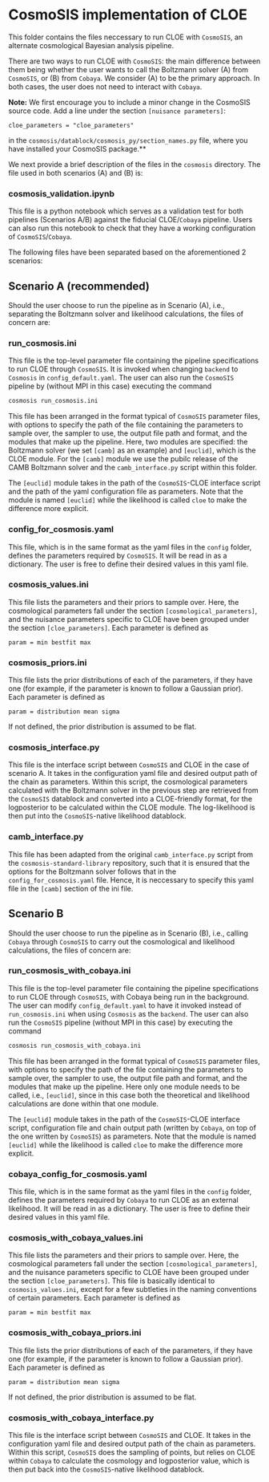 # CosmoSIS implementation of CLOE

This folder contains the files neccessary to run CLOE with `CosmoSIS`, an alternate cosmological Bayesian analysis pipeline.

There are two ways to run CLOE with `CosmoSIS`: the main difference between them being whether the user wants to call the Boltzmann solver (A) from `CosmoSIS`, or (B) from `Cobaya`. 
We consider (A) to be the primary approach. In both cases, the user does not need to interact with `Cobaya`.

**Note:** We first encourage you to include a minor change in the CosmoSIS source code. Add a line under the section `[nuisance parameters]`:
```
cloe_parameters = "cloe_parameters"
```
in the `cosmosis/datablock/cosmosis_py/section_names.py` file, where you have installed your CosmoSIS package.**

We next provide a brief description of the files in the `cosmosis` directory. The file used in both scenarios (A) and (B) is:

### cosmosis_validation.ipynb
This file is a python notebook which serves as a validation test for both pipelines (Scenarios A/B) against the fiducial CLOE/`Cobaya` pipeline. 
Users can also run this notebook to check that they have a working configuration of `CosmoSIS`/`Cobaya`.

The following files have been separated based on the aforementioned 2 scenarios:

## Scenario A (recommended)

Should the user choose to run the pipeline as in Scenario (A), i.e., separating the Boltzmann solver and likelihood calculations, the files of concern are:

### run_cosmosis.ini
This file is the top-level parameter file containing the pipeline specifications to run CLOE through `CosmoSIS`. It is invoked when changing `backend` to `Cosmosis` in `config_default.yaml`.
The user can also run the `CosmoSIS` pipeline by (without MPI in this case) executing the command 

```bash
cosmosis run_cosmosis.ini
```

This file has been arranged in the format typical of `CosmoSIS` parameter files, with options to specify the path of the file containing the parameters to sample over, 
the sampler to use, the output file path and format, and the modules that make up the pipeline. Here, two modules are specified: the Boltzmann solver (we set `[camb]` as an example) and `[euclid]`, 
which is the CLOE module. For the `[camb]` module we use the pubilc release of the CAMB Boltzmann solver and the `camb_interface.py` script within this folder.

The `[euclid]` module takes in the path of the `CosmoSIS`-CLOE interface script and the path of the yaml configuration file as parameters. 
Note that the module is named `[euclid]` while the likelihood is called `cloe` to make the difference more explicit.

### config_for_cosmosis.yaml
This file, which is in the same format as the yaml files in the `config` folder, defines the parameters required by `CosmoSIS`. 
It will be read in as a dictionary. The user is free to define their desired values in this yaml file. 

### cosmosis_values.ini
This file lists the parameters and their priors to sample over. Here, the cosmological parameters fall under the section `[cosmological_parameters]`, 
and the nuisance parameters specific to CLOE have been grouped under the section `[cloe_parameters]`. Each parameter is defined as

```
param = min bestfit max
```

### cosmosis_priors.ini
This file lists the prior distributions of each of the parameters, if they have one (for example, if the parameter is known to follow a Gaussian prior). Each parameter is defined as

```
param = distribution mean sigma
```

If not defined, the prior distribution is assumed to be flat. 

### cosmosis_interface.py
This file is the interface script between `CosmoSIS` and CLOE in the case of scenario A. It takes in the configuration yaml file and desired output path of the chain as parameters. 
Within this script, the cosmological parameters calculated with the Boltzmann solver in the previous step are retrieved from the `CosmoSIS` datablock and converted into a CLOE-friendly format, 
for the logposterior to be calculated within the CLOE module. The log-likelihood is then put into the `CosmoSIS`-native likelihood datablock.  

### camb_interface.py
This file has been adapted from the original `camb_interface.py` script from the `cosmosis-standard-library` repository, such that it is ensured that the options for the Boltzmann solver follows 
that in the `config_for_cosmosis.yaml` file. Hence, it is neccessary to specify this yaml file in the `[camb]` section of the ini file. 

## Scenario B

Should the user choose to run the pipeline as in Scenario (B), i.e., calling `Cobaya` through `CosmoSIS` to carry out the cosmological and likelihood calculations, the files of concern are:

### run_cosmosis_with_cobaya.ini
This file is the top-level parameter file containing the pipeline specifications to run CLOE through `CosmoSIS`, with Cobaya being run in the background. 
The user can modify `config_default.yaml` to have it invoked instead of `run_cosmosis.ini` when using `Cosmosis` as the `backend`.
The user can also run the `CosmoSIS` pipeline (without MPI in this case) by executing the command 

```bash
cosmosis run_cosmosis_with_cobaya.ini
```

This file has been arranged in the format typical of `CosmoSIS` parameter files, with options to specify the path of the file containing the parameters to sample over, the sampler to use, the output file path and format, 
and the modules that make up the pipeline. Here only one module needs to be called, i.e., `[euclid]`, since in this case both the theoretical and likelihood calculations are done within that one module. 

The `[euclid]` module takes in the path of the `CosmoSIS`-CLOE interface script, configuration file and chain output path (written by `Cobaya`, on top of the one written by `CosmoSIS`) as parameters. 
Note that the module is named `[euclid]` while the likelihood is called `cloe` to make the difference more explicit.

### cobaya_config_for_cosmosis.yaml
This file, which is in the same format as the yaml files in the `config` folder, defines the parameters required by `Cobaya` to run CLOE as an external likelihood. 
It will be read in as a dictionary. The user is free to define their desired values in this yaml file. 

### cosmosis_with_cobaya_values.ini
This file lists the parameters and their priors to sample over. Here, the cosmological parameters fall under the section `[cosmological_parameters]`, 
and the nuisance parameters specific to CLOE have been grouped under the section `[cloe_parameters]`. This file is basically identical to `cosmosis_values.ini`, 
except for a few subtleties in the naming conventions of certain parameters.  Each parameter is defined as

```
param = min bestfit max
```

### cosmosis_with_cobaya_priors.ini
This file lists the prior distributions of each of the parameters, if they have one (for example, if the parameter is known to follow a Gaussian prior). Each parameter is defined as

```
param = distribution mean sigma
```

If not defined, the prior distribution is assumed to be flat. 

### cosmosis_with_cobaya_interface.py
This file is the interface script between `CosmoSIS` and CLOE. It takes in the configuration yaml file and desired output path of the chain as parameters. 
Within this script, `CosmoSIS` does the sampling of points, but relies on CLOE within `Cobaya` to calculate the cosmology and logposterior value, which is then put back into the `CosmoSIS`-native likelihood datablock. 
